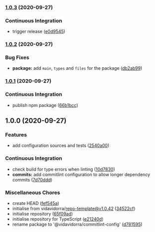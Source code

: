 ### [1.0.3](https://github.com/vidavidorra/commitlint-config/compare/v1.0.2...v1.0.3) (2020-09-27)


### Continuous Integration

* trigger release ([e0d9545](https://github.com/vidavidorra/commitlint-config/commit/e0d95450886ddea655e3477c082463f491016a1a))

### [1.0.2](https://github.com/vidavidorra/commitlint-config/compare/v1.0.1...v1.0.2) (2020-09-27)


### Bug Fixes

* **package:** add `main`, `types` and `files` for the package ([db2ab99](https://github.com/vidavidorra/commitlint-config/commit/db2ab992dc62807c2946d0caf5b362094543a700))

### [1.0.1](https://github.com/vidavidorra/commitlint-config/compare/v1.0.0...v1.0.1) (2020-09-27)


### Continuous Integration

* publish npm package ([66b1bcc](https://github.com/vidavidorra/commitlint-config/commit/66b1bccbc4f134711b3d3e143cdd1987eb95c8c3))

## 1.0.0 (2020-09-27)


### Features

* add configuration sources and tests ([2540a00](https://github.com/vidavidorra/commitlint-config/commit/2540a002243ae0da2530f875dc04b664f19a4632))


### Continuous Integration

* check build for type errors when linting ([10d7830](https://github.com/vidavidorra/commitlint-config/commit/10d783051f3d76cd8e4e4a0fdcfb7cf516d9a032))
* **commits:** add commitlint configuration to allow longer dependency commits ([7d70ddd](https://github.com/vidavidorra/commitlint-config/commit/7d70ddd44e2c05182cebf62703f575133abd9aab))


### Miscellaneous Chores

* create HEAD ([fef545a](https://github.com/vidavidorra/commitlint-config/commit/fef545a291097223803186eb531b092fdb12d0a8))
* initialise from vidavidorra/repo-template@v1.0.42 ([34522cf](https://github.com/vidavidorra/commitlint-config/commit/34522cf488d512cfce4238c695ebede7bc51180c))
* initialise repository ([65f09ad](https://github.com/vidavidorra/commitlint-config/commit/65f09ad4bd9a4da122868590e63cb86fee43960c))
* initialise repository for TypeScript ([e21240d](https://github.com/vidavidorra/commitlint-config/commit/e21240d181525f74c51d2f672821aeca0c47965d))
* rename package to '@vidavidorra/commitlint-config' ([d781595](https://github.com/vidavidorra/commitlint-config/commit/d78159543a3ec949960f9641a0faad7a7fd36ed2))
